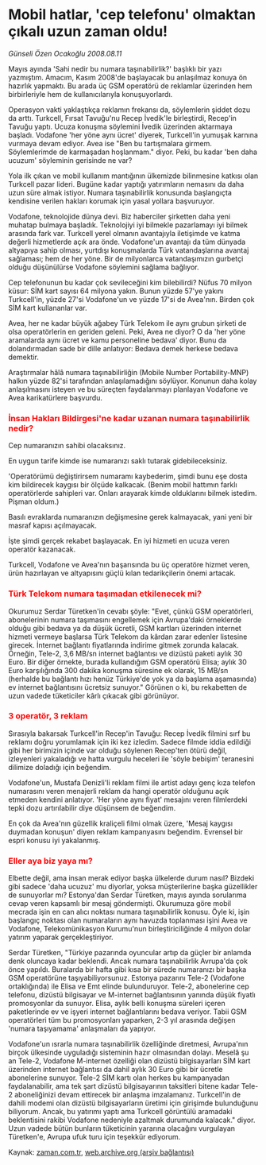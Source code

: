 # Mobil hatlar, 'cep telefonu' olmaktan çıkalı uzun zaman oldu!

*Günseli Özen Ocakoğlu 2008.08.11*

<tr><td class="metin" colspan="2" style="padding-top: 20px; padding-left: 5px; padding-right: 10px;">Mayıs ayında 'Sahi nedir bu numara taşınabilirlik?' başlıklı bir yazı yazmıştım. Amacım, Kasım 2008'de başlayacak bu anlaşılmaz konuya ön hazırlık yapmaktı. Bu arada üç GSM operatörü de reklamlar üzerinden hem birbirleriyle hem de kullanıcılarıyla konuşuyorlardı.</td></tr><tr><td class="metin" colspan="2" style="padding-top: 20px; padding-left: 5px; padding-right: 10px;"><p>Operasyon vakti yaklaştıkça reklamın frekansı da, söylemlerin şiddet dozu da arttı. Turkcell, Fırsat Tavuğu'nu Recep İvedik'le birleştirdi, Recep'in Tavuğu yaptı. Ucuza konuşma söylemini İvedik üzerinden aktarmaya başladı. Vodafone 'her yöne aynı ücret' diyerek, Turkcell'in yumuşak karnına vurmaya devam ediyor. Avea ise "Ben bu tartışmalara girmem. Söylemlerimde de karmaşadan hoşlanmam." diyor. Peki, bu kadar 'ben daha ucuzum' söyleminin gerisinde ne var? 
<p> Yola ilk çıkan ve mobil kullanım mantığının ülkemizde bilinmesine katkısı olan Turkcell pazar lideri. Bugüne kadar yaptığı yatırımların nemasını da daha uzun süre almak istiyor. Numara taşınabilirlik konusunda başlangıçta kendisine verilen hakları korumak için yasal yollara başvuruyor. 
<p> Vodafone, teknolojide dünya devi. Biz haberciler şirketten daha yeni muhatap bulmaya başladık. Teknolojiyi iyi bilmekle pazarlamayı iyi bilmek arasında fark var. Turkcell yerel olmanın avantajıyla iletişimde ve katma değerli hizmetlerde açık ara önde. Vodafone'un avantajı da tüm dünyada altyapıya sahip olması, yurtdışı konuşmalarda Türk vatandaşlarına avantaj sağlaması; hem de her yöne. Bir de milyonlarca vatandaşımızın gurbetçi olduğu düşünülürse Vodafone söylemini sağlama bağlıyor. 
<p> Cep telefonunun bu kadar çok sevileceğini kim bilebilirdi? Nüfus 70 milyon küsur: SİM kart sayısı 64 milyona yakın. Bunun yüzde 57'ye yakını Turkcell'in, yüzde 27'si Vodafone'un ve yüzde 17'si de Avea'nın. Birden çok SİM kart kullananlar var. 
<p> Avea, her ne kadar büyük ağabey Türk Telekom ile aynı grubun şirketi de olsa operatörlerin en geriden geleni. Peki, Avea ne diyor? O da 'her yöne aramalarda aynı ücret ve kamu personeline bedava' diyor. Bunu da dolandırmadan sade bir dille anlatıyor: Bedava demek herkese bedava demektir.
<p> Araştırmalar hâlâ numara taşınabilirliğin (Mobile Number Portability-MNP) halkın yüzde 82'si tarafından anlaşılamadığını söylüyor. Konunun daha kolay anlaşılmasını isteyen ve bu süreçten faydalanmayı planlayan Vodafone ve Avea karikatürlere başvurdu. 
<p>
<h3><font color="#FF0000">İnsan Hakları Bildirgesi'ne kadar uzanan numara taşınabilirlik nedir?
</font></h3>
<p> Cep numaranızın sahibi olacaksınız.
<p> En uygun tarife kimde ise numaranızı saklı tutarak gidebileceksiniz.
<p> 'Operatörümü değiştirirsem numaramı kaybederim, şimdi bunu eşe dosta kim bildirecek kaygısı bir ölçüde kalkacak. (Benim mobil hattımın farklı operatörlerde sahipleri var. Onları arayarak kimde olduklarını bilmek istedim. Pişman oldum.) 
<p> Basılı evraklarda numaranızın değişmesine gerek kalmayacak, yani yeni bir masraf kapısı açılmayacak.
<p> İşte şimdi gerçek rekabet başlayacak. En iyi hizmeti en ucuza veren operatör kazanacak.
<p> Turkcell, Vodafone ve Avea'nın başarısında bu üç operatöre hizmet veren, ürün hazırlayan ve altyapısını güçlü kılan tedarikçilerin önemi artacak.
<h3><font color="#FF0000">Türk Telekom numara taşımadan etkilenecek mi?
</font></h3>
<p>Okurumuz Serdar Türetken'in cevabı şöyle: "Evet, çünkü GSM operatörleri, abonelerinin numara taşımasını engellemek için Avrupa'daki örneklerde olduğu gibi bedava ya da düşük ücretli, GSM kartları üzerinden internet hizmeti vermeye başlarsa Türk Telekom da kârdan zarar edenler listesine girecek. İnternet bağlantı fiyatlarında indirime gitmek zorunda kalacak. Örneğin, Tele-2, 3,6 MB/sn internet bağlantısı ve dizüstü paketi aylık 30 Euro. Bir diğer örnekte, burada kullandığım GSM operatörü Elisa; aylık 30 Euro karşılığında 300 dakika konuşma süresine ek olarak, 15 MB/sn (herhalde bu bağlantı hızı henüz Türkiye'de yok ya da başlama aşamasında) ev internet bağlantısını ücretsiz sunuyor." Görünen o ki, bu rekabetten de uzun vadede tüketiciler kârlı çıkacak gibi görünüyor.
<h3><font color="#FF0000">3 operatör, 3 reklam 
</font></h3>
<p> Sırasıyla bakarsak Turkcell'in Recep'in Tavuğu: Recep İvedik filmini sırf bu reklamı doğru yorumlamak için iki kez izledim. Sadece filmde iddia edildiği gibi her birimizin içinde var olduğu söylenen Recep'ten ötürü değil, izleyenleri yakaladığı ve hatta vurgulu heceleri ile 'söyle bebişim' teranesini dilimize doladığı için beğendim. 
<p> Vodafone'un, Mustafa Denizli'li reklam filmi ile artist adayı genç kıza telefon numarasını veren menajerli reklam da hangi operatör olduğunu açık etmeden kendini anlatıyor. 'Her yöne aynı fiyat' mesajını veren filmlerdeki tepki dozu artırılabilir diye düşünsem de beğendim. 
<p> En çok da Avea'nın güzellik kraliçeli filmi olmak üzere, 'Mesaj kaygısı duymadan konuşun' diyen reklam kampanyasını beğendim. Evrensel bir espri konusu iyi yakalanmış.
<p>
<h3><font color="#FF0000">Eller aya biz yaya mı?
</font></h3>
<p>Elbette değil, ama insan merak ediyor başka ülkelerde durum nasıl? Bizdeki gibi sadece 'daha ucuzuz' mu diyorlar, yoksa müşterilerine başka güzellikler de sunuyorlar mı? Estonya'dan Serdar Türetken, mayıs ayında sorularıma cevap veren kapsamlı bir mesaj göndermişti. Okurumuza göre mobil mecrada işin en can alıcı noktası numara taşınabilirlik konusu. Öyle ki, işin başlangıç noktası olan numaraların aynı havuzda toplanması işini Avea ve Vodafone, Telekomünikasyon Kurumu'nun birleştiriciliğinde 4 milyon dolar yatırım yaparak gerçekleştiriyor. 
<p> Serdar Türetken, "Türkiye pazarında oyuncular artıp da güçler bir anlamda denk oluncaya kadar beklendi. Ancak numara taşınabilirlik Avrupa'da çok önce yapıldı. Buralarda bir hafta gibi kısa bir sürede numaranızı bir başka GSM operatörüne taşıyabiliyorsunuz. Estonya pazarını Tele-2 (Vodafone ortaklığında) ile Elisa ve Emt elinde bulunduruyor. Tele-2, abonelerine cep telefonu, dizüstü bilgisayar ve M-internet bağlantısının yanında düşük fiyatlı promosyonlar da sunuyor. Elisa, aylık belli konuşma süreleri içeren paketlerinde ev ve işyeri internet bağlantılarını bedava veriyor. Tabii GSM operatörleri tüm bu promosyonları yaparken, 2-3 yıl arasında değişen 'numara taşıyamama' anlaşmaları da yapıyor. 
<p> Vodafone'un ısrarla numara taşınabilirlik özelliğinde diretmesi, Avrupa'nın birçok ülkesinde uyguladığı sisteminin hazır olmasından dolayı. Meselâ şu an Tele-2, Vodafone M-internet özelliği olan dizüstü bilgisayarları SİM kart üzerinden internet bağlantısı da dahil aylık 30 Euro gibi bir ücretle abonelerine sunuyor. Tele-2 SİM kartı olan herkes bu kampanyadan faydalanabilir, ama tek şart dizüstü bilgisayarının taksitleri bitene kadar Tele-2 aboneliğinizi devam ettirecek bir anlaşma imzalamanız. Turkcell'in de dahili modemi olan dizüstü bilgisayarların üretimi için girişimde bulunduğunu biliyorum. Ancak, bu yatırımı yaptı ama Turkcell görüntülü aramadaki beklentisini rakibi Vodafone nedeniyle azaltmak durumunda kalacak." diyor. Uzun vadede bütün bunların tüketicinin yararına olacağını vurgulayan Türetken'e, Avrupa ufuk turu için teşekkür ediyorum.<br/></p></p></p></p></p></p></p></p></p></p></p></p></p></p></p></p></p></p></p></p></p></td></tr>

Kaynak: [zaman.com.tr](http://zaman.com.tr/yazar.do?yazino=724597), [web.archive.org (arşiv bağlantısı)](http://web.archive.org/web/20081011042550/http://zaman.com.tr:80/yazar.do?yazino=724597)
